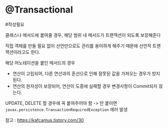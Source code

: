 # @Transactional
#작성필요 

클래스나 메서드에 붙여줄 경우, 해당 범위 내 메서드가 트랜잭션이 되도록 보장해준다

직접 객체를 만들 필요 없이 선언만으로도 관리를 용이하게 해주기 때문에 선언적 트랜잭션이라고도 한다.

해당 어노테이션을 붙인 메서드의 경우

- 연산이 고립되어, 다른 연산과의 혼선으로 인해 잘못된 값을 가져오는 경우가 방지된다.
- 연산의 원자성이 보장되어, 연산이 도중에 실패할 경우 변경사항이 Commit되지 않는다.

UPDATE, DELETE 할 경우에 꼭 붙여주어야 함 -> 안 붙이면 `javax.persistence.TransactionRequiredException` 에러 발생

참고 : https://kafcamus.tistory.com/30